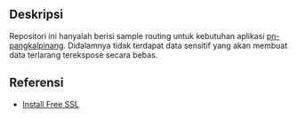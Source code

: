 ## Deskripsi

Repositori ini hanyalah berisi sample routing untuk kebutuhan aplikasi [pn-pangkalpinang](https://pn-pangkalpinang.go.id/). Didalamnya tidak terdapat data sensitif yang akan membuat data terlarang terekspose secara bebas.

## Referensi

- [Install Free SSL](https://www.digitalocean.com/community/tutorials/how-to-secure-nginx-with-let-s-encrypt-on-centos-7)
